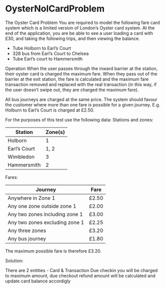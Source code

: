 # OysterNolCardProblem

The Oyster Card Problem
You are required to model the following fare card system which is a limited version of
London’s Oyster card system. At the end of the application, you are be able to see a
user loading a card with £30, and taking the following trips, and then viewing the balance.
- Tube Holborn to Earl’s Court
- 328 bus from Earl’s Court to Chelsea
- Tube Earl’s court to Hammersmith

Operation
When the user passes through the inward barrier at the station, their oyster card is charged
the maximum fare.
When they pass out of the barrier at the exit station, the fare is calculated and the maximum
fare transaction removed and replaced with the real transaction (in this way, if the user
doesn’t swipe out, they are charged the maximum fare).

All bus journeys are charged at the same price.
The system should favour the customer where more than one fare is possible for a given
journey. E.g. Holburn to Earl’s Court is charged at £2.50.

For the purposes of this test use the following data:
Stations and zones:

Station      | Zone(s)
------------ | -------------
Holborn  | 1
Earl’s Court | 1, 2
Wimbledon | 3
Hammersmith | 2

Fares:

 
Journey      | Fare
------------ | -------------
Anywhere in Zone 1 | £2.50
Any one zone outside zone 1 | £2.00
Any two zones including zone 1 | £3.00
Any two zones excluding zone 1 | £2.25
Any three zones | £3.20
Any bus journey | £1.80

The maximum possible fare is therefore £3.20.

Solution:

There are 2 entities - Card & Transaction 
Due checkin you will be charged to maximum amount, due checkout refund amount will be calculated and update 
card balance accordigly